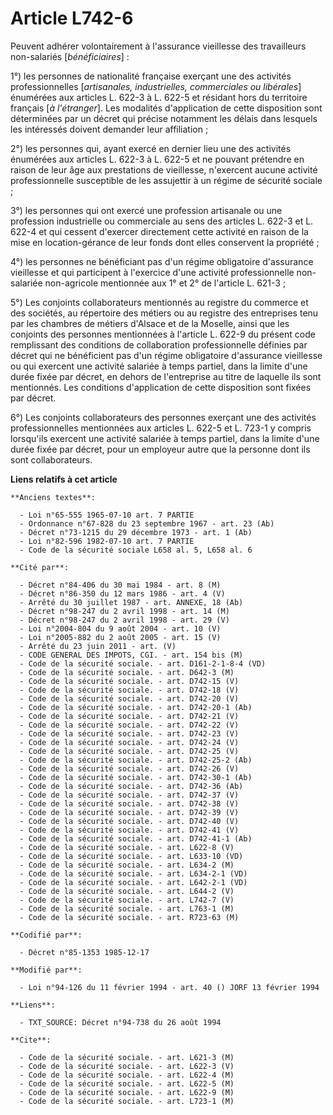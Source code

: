 # Article L742-6

Peuvent adhérer volontairement à l'assurance vieillesse des travailleurs non-salariés [*bénéficiaires*] : 

1°) les personnes de nationalité française exerçant une des activités professionnelles [*artisanales, industrielles,
commerciales ou libérales*] énumérées aux articles L. 622-3 à L. 622-5 et résidant hors du territoire français [*à
l'étranger*]. Les modalités d'application de cette disposition sont déterminées par un décret qui précise notamment les
délais dans lesquels les intéressés doivent demander leur affiliation ; 

2°) les personnes qui, ayant exercé en dernier lieu une des activités énumérées aux articles L. 622-3 à L. 622-5 et ne
pouvant prétendre en raison de leur âge aux prestations de vieillesse, n'exercent aucune activité professionnelle susceptible
de les assujettir à un régime de sécurité sociale ; 

3°) les personnes qui ont exercé une profession artisanale ou une profession industrielle ou commerciale au sens des articles
L. 622-3 et L. 622-4 et qui cessent d'exercer directement cette activité en raison de la mise en location-gérance de leur
fonds dont elles conservent la propriété ; 

4°) les personnes ne bénéficiant pas d'un régime obligatoire d'assurance vieillesse et qui participent à l'exercice d'une
activité professionnelle non-salariée non-agricole mentionnée aux 1° et 2° de l'article L. 621-3 ; 

5°) Les conjoints collaborateurs mentionnés au registre du commerce et des sociétés, au répertoire des métiers ou au registre
des entreprises tenu par les chambres de métiers d'Alsace et de la Moselle, ainsi que les conjoints des personnes mentionnées
à l'article L. 622-9 du présent code remplissant des conditions de collaboration professionnelle définies par décret qui ne
bénéficient pas d'un régime obligatoire d'assurance vieillesse ou qui exercent une activité salariée à temps partiel, dans la
limite d'une durée fixée par décret, en dehors de l'entreprise au titre de laquelle ils sont mentionnés. Les conditions
d'application de cette disposition sont fixées par décret.

6°) Les conjoints collaborateurs des personnes exerçant une des activités professionnelles mentionnées aux articles L. 622-5
et L. 723-1 y compris lorsqu'ils exercent une activité salariée à temps partiel, dans la limite d'une durée fixée par décret,
pour un employeur autre que la personne dont ils sont collaborateurs.

**Liens relatifs à cet article**

	**Anciens textes**:

	  - Loi n°65-555 1965-07-10 art. 7 PARTIE
	  - Ordonnance n°67-828 du 23 septembre 1967 - art. 23 (Ab)
	  - Décret n°73-1215 du 29 décembre 1973 - art. 1 (Ab)
	  - Loi n°82-596 1982-07-10 art. 7 PARTIE
	  - Code de la sécurité sociale L658 al. 5, L658 al. 6

	**Cité par**:

	  - Décret n°84-406 du 30 mai 1984 - art. 8 (M)
	  - Décret n°86-350 du 12 mars 1986 - art. 4 (V)
	  - Arrêté du 30 juillet 1987 - art. ANNEXE, 18 (Ab)
	  - Décret n°98-247 du 2 avril 1998 - art. 14 (M)
	  - Décret n°98-247 du 2 avril 1998 - art. 29 (V)
	  - Loi n°2004-804 du 9 août 2004 - art. 10 (V)
	  - Loi n°2005-882 du 2 août 2005 - art. 15 (V)
	  - Arrêté du 23 juin 2011 - art. (V)
	  - CODE GENERAL DES IMPOTS, CGI. - art. 154 bis (M)
	  - Code de la sécurité sociale. - art. D161-2-1-8-4 (VD)
	  - Code de la sécurité sociale. - art. D642-3 (M)
	  - Code de la sécurité sociale. - art. D742-15 (V)
	  - Code de la sécurité sociale. - art. D742-18 (V)
	  - Code de la sécurité sociale. - art. D742-20 (V)
	  - Code de la sécurité sociale. - art. D742-20-1 (Ab)
	  - Code de la sécurité sociale. - art. D742-21 (V)
	  - Code de la sécurité sociale. - art. D742-22 (V)
	  - Code de la sécurité sociale. - art. D742-23 (V)
	  - Code de la sécurité sociale. - art. D742-24 (V)
	  - Code de la sécurité sociale. - art. D742-25 (V)
	  - Code de la sécurité sociale. - art. D742-25-2 (Ab)
	  - Code de la sécurité sociale. - art. D742-26 (V)
	  - Code de la sécurité sociale. - art. D742-30-1 (Ab)
	  - Code de la sécurité sociale. - art. D742-36 (Ab)
	  - Code de la sécurité sociale. - art. D742-37 (V)
	  - Code de la sécurité sociale. - art. D742-38 (V)
	  - Code de la sécurité sociale. - art. D742-39 (V)
	  - Code de la sécurité sociale. - art. D742-40 (V)
	  - Code de la sécurité sociale. - art. D742-41 (V)
	  - Code de la sécurité sociale. - art. D742-41-1 (Ab)
	  - Code de la sécurité sociale. - art. L622-8 (V)
	  - Code de la sécurité sociale. - art. L633-10 (VD)
	  - Code de la sécurité sociale. - art. L634-2 (M)
	  - Code de la sécurité sociale. - art. L634-2-1 (VD)
	  - Code de la sécurité sociale. - art. L642-2-1 (VD)
	  - Code de la sécurité sociale. - art. L644-2 (V)
	  - Code de la sécurité sociale. - art. L742-7 (V)
	  - Code de la sécurité sociale. - art. L763-1 (M)
	  - Code de la sécurité sociale. - art. R723-63 (M)

	**Codifié par**:

	  - Décret n°85-1353 1985-12-17

	**Modifié par**:

	  - Loi n°94-126 du 11 février 1994 - art. 40 () JORF 13 février 1994

	**Liens**:

	  - TXT_SOURCE: Décret n°94-738 du 26 août 1994

	**Cite**:

	  - Code de la sécurité sociale. - art. L621-3 (M)
	  - Code de la sécurité sociale. - art. L622-3 (V)
	  - Code de la sécurité sociale. - art. L622-4 (M)
	  - Code de la sécurité sociale. - art. L622-5 (M)
	  - Code de la sécurité sociale. - art. L622-9 (M)
	  - Code de la sécurité sociale. - art. L723-1 (M)
